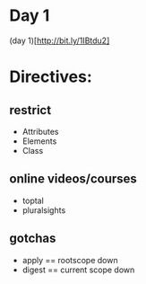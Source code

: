 Day 1
=============

(day 1)[http://bit.ly/1IBtdu2]

# Directives: #

## restrict ##
  * Attributes
  * Elements
  * Class

## online videos/courses ##
 * toptal
 * pluralsights

## gotchas ##
 * apply == rootscope down
 * digest == current scope down
